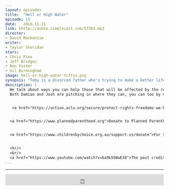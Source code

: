 ```yaml
---
layout: episodes
title:  "Hell or High Water"
episode: 15
date:   2016-11-21
link: hhttp://audio.simplecast.com/53364.mp3
director:
- David Mackenzie
writer:
- Taylor Sheridan
stars:
- Chris Pine
- Jeff Bridges
- Ben Foster
- Gil Birmingham
image: hell-or-high-water-tcftss.png
synopsis: "Toby is a divorced father who's trying to make a better life for his son. His brother Tanner is an ex-convict with a short temper and a loose trigger finger. Together, they plan a series of heists against the bank that's about to foreclose on their family ranch. Standing in their way is Marcus, a Texas Ranger who's only weeks away from retirement. As the siblings plot their final robbery, they must also prepare for a showdown with a crafty lawman who's not ready to ride off into the sunset. "
description: |
  We talk about ways you can help those that will be affected by the recent events. One way is to donate to some of the organisations that are going to stand up for women's health and the civil liberties for all.
  Both Damian and Josh are pitching in where they can, you can too by making monthly donations to the following organizations:<br/>


   <a href="https://action.aclu.org/secure/protect-rights-freedoms-we-believe?s_src=UNW161102OVL&alt_src=UNV161102OVL&ms=web_161109_postelection_lightbox">Donate to ACLU</a><br/>


  <a href="https://www.plannedparenthood.org">Donate to Planned Parenthood</a><br/>


  <a href="https://www.childrenbychoice.org.au/support-us/donate">For those living in Queensland, Australia,  donate to or volunteer with Children By Choice</a><br/><br/>


  <hr/>
  <br/>
  <a href="https://www.youtube.com/watch?v=ba9k5SWwE38">The post credits from this episode referencing an episode of Rick and Morty.</a>
...
```

---

<iframe frameborder='0' height='36px' scrolling='no' seamless src='https://simplecast.com/e/53364?style=dark' width='100%'></iframe>
